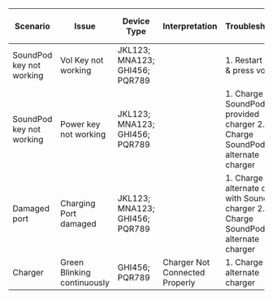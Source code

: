 | Scenario                   | Issue                       | Device Type                           | Interpretation                                | Troubleshooting                                                                                   | When not resolved       |  
|----------------------------|-----------------------------|---------------------------------------|----------------------------------------------|--------------------------------------------------------------------------------------------------|-------------------------|  
| SoundPod key not working   | Vol Key not working         | JKL123; MNA123; GHI456; PQR789   |                                               | 1. Restart device & press vol keys                                                             | Raise Ticket            |  
| SoundPod key not working   | Power key not working       | JKL123; MNA123; GHI456; PQR789   |                                               | 1. Charge SoundPod with provided charger  2. Charge SoundPod with alternate charger             | Raise Ticket            |  
| Damaged port               | Charging Port damaged       | JKL123; MNA123; GHI456; PQR789   |                                               | 1. Charge alternate device with SoundPod charger  2. Charge SoundPod with alternate charger     | Raise Ticket            |  
| Charger                    | Green Blinking continuously | GHI456; PQR789                      | Charger Not Connected Properly                | 1. Charge with alternate charger                                                               | Raise Ticket            |  
